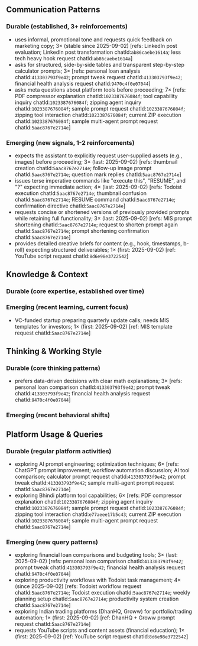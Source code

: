 ## Communication Patterns
### Durable (established, 3+ reinforcements)
- uses informal, promotional tone and requests quick feedback on marketing copy; 3× (stable since 2025-09-02) [refs: LinkedIn post evaluation; LinkedIn post transformation chatId:`ab86caebe1614a`; less tech heavy hook request chatId:`ab86caebe1614a`]
- asks for structured, side-by-side tables and transparent step-by-step calculator prompts; 3× [refs: personal loan analysis chatId:`413303793f9e42`; prompt tweak request chatId:`413303793f9e42`; financial health analysis request chatId:`9470c4f0e07044`]
- asks meta questions about platform tools before proceeding; 7× [refs: PDF compressor explanation chatId:`1023387676084f`; tool capability inquiry chatId:`1023387676084f`; zipping agent inquiry chatId:`1023387676084f`; sample prompt request chatId:`1023387676084f`; zipping tool interaction chatId:`1023387676084f`; current ZIP execution chatId:`1023387676084f`; sample multi-agent prompt request chatId:`5aac8767e2714e`]

### Emerging (new signals, 1-2 reinforcements)
- expects the assistant to explicitly request user-supplied assets (e.g., images) before proceeding; 3× (last: 2025-09-02) [refs: thumbnail creation chatId:`5aac8767e2714e`; follow-up image prompt chatId:`5aac8767e2714e`; question mark replies chatId:`5aac8767e2714e`]
- issues terse imperative commands like "execute this", "RESUME", and "?" expecting immediate action; 4× (last: 2025-09-02) [refs: Todoist execution chatId:`5aac8767e2714e`; thumbnail confusion chatId:`5aac8767e2714e`; RESUME command chatId:`5aac8767e2714e`; confirmation directive chatId:`5aac8767e2714e`]
- requests concise or shortened versions of previously provided prompts while retaining full functionality; 3× (last: 2025-09-02) [refs: MIS prompt shortening chatId:`5aac8767e2714e`; request to shorten prompt again chatId:`5aac8767e2714e`; prompt shortening confirmation chatId:`5aac8767e2714e`]
- provides detailed creative briefs for content (e.g., hook, timestamps, b-roll) expecting structured deliverables; 1× (first: 2025-09-02) [ref: YouTube script request chatId:`8d6e98e3722542`]

## Knowledge & Context
### Durable (core expertise, established over time)

### Emerging (recent learning, current focus)
- VC-funded startup preparing quarterly update calls; needs MIS templates for investors; 1× (first: 2025-09-02) [ref: MIS template request chatId:`5aac8767e2714e`]

## Thinking & Working Style
### Durable (core thinking patterns)
- prefers data-driven decisions with clear math explanations; 3× [refs: personal loan comparison chatId:`413303793f9e42`; prompt tweak chatId:`413303793f9e42`; financial health analysis request chatId:`9470c4f0e07044`]

### Emerging (recent behavioral shifts)

## Platform Usage & Queries
### Durable (regular platform activities)
- exploring AI prompt engineering; optimization techniques; 6× [refs: ChatGPT prompt improvement; workflow automation discussion; AI tool comparison; calculator prompt request chatId:`413303793f9e42`; prompt tweak chatId:`413303793f9e42`; sample multi-agent prompt request chatId:`5aac8767e2714e`]
- exploring Bhindi platform tool capabilities; 6× [refs: PDF compressor explanation chatId:`1023387676084f`; zipping agent inquiry chatId:`1023387676084f`; sample prompt request chatId:`1023387676084f`; zipping tool interaction chatId:`e77aeee17b5c43`; current ZIP execution chatId:`1023387676084f`; sample multi-agent prompt request chatId:`5aac8767e2714e`]

### Emerging (new query patterns)
- exploring financial loan comparisons and budgeting tools; 3× (last: 2025-09-02) [refs: personal loan comparison chatId:`413303793f9e42`; prompt tweak chatId:`413303793f9e42`; financial health analysis request chatId:`9470c4f0e07044`]
- exploring productivity workflows with Todoist task management; 4× (since 2025-09-02) [refs: Todoist workflow request chatId:`5aac8767e2714e`; Todoist execution chatId:`5aac8767e2714e`; weekly planning setup chatId:`5aac8767e2714e`; productivity system creation chatId:`5aac8767e2714e`]
- exploring Indian trading platforms (DhanHQ, Groww) for portfolio/trading automation; 1× (first: 2025-09-02) [ref: DhanHQ + Groww prompt request chatId:`5aac8767e2714e`]
- requests YouTube scripts and content assets (financial education); 1× (first: 2025-09-02) [ref: YouTube script request chatId:`8d6e98e3722542`]
